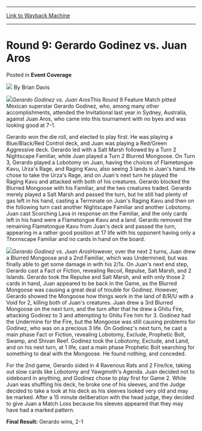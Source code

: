 
---
[Link to Wayback Machine](https://web.archive.org/web/20220121134135/https://magic.wizards.com/en/articles/archive/event-coverage/round-9-gerardo-godinez-vs-juan-aros-2000-01-01)

[_metadata_:author]:- "Brian Davis"
[_metadata_:description]:- "Gerardo Godinez vs. Juan ArosThis Round 9 Feature Match pitted Mexican superstar Gerardo Godinez, who, among many other accomplishments, attended the Invitational last year in Sydney, Australia, against Juan Aros, who came into this tournament with no byes and was looking good at 7-1. Gerardo won the die roll, and elected to play first. He was playing a Blue/Black/Red Control"
[_metadata_:generator]:- "Drupal 7 (http://drupal.org)"
[_metadata_:node]:- "751931"
[_metadata_:publish_date]:- "2000-01-01"
[_metadata_:source]:- "div-main-content"
[_metadata_:title]:- "Round 9: Gerardo Godinez vs. Juan Aros"
[_metadata_:wayback_capture_timestamp]:- "2022-01-21 13:41:35"
[_metadata_:wayback_raw_url]:- "https://web.archive.org/web/20220121134135id_/https://magic.wizards.com/en/articles/archive/event-coverage/round-9-gerardo-godinez-vs-juan-aros-2000-01-01"
[_metadata_:wayback_url]:- "https://magic.wizards.com/en/articles/archive/event-coverage/round-9-gerardo-godinez-vs-juan-aros-2000-01-01"
---


Round 9: Gerardo Godinez vs. Juan Aros
======================================



 Posted in **Event Coverage**







![](https://media.magic.wizards.com/styles/auth_small/public/generic-avatar-150_504.png)
By Brian Davis











![](https://media.magic.wizards.com/image_legacy_migration/sideboard/images/gpstg01/956a.jpg)*Gerardo Godinez vs. Juan Aros*This Round 9 Feature Match pitted Mexican superstar Gerardo Godinez, who, among many other accomplishments, attended the Invitational last year in Sydney, Australia, against Juan Aros, who came into this tournament with no byes and was looking good at 7-1.


Gerardo won the die roll, and elected to play first. He was playing a Blue/Black/Red Control deck, and Juan was playing a Red/Green Aggressive deck. Gerardo led with a Salt Marsh followed by a Turn 2 Nightscape Familiar, while Juan played a Turn 2 Blurred Mongoose. On Turn 3, Gerardo played a Lobotomy on Juan, having the choices of Flametongue Kavu, Urza's Rage, and Raging Kavu, also seeing 3 lands in Juan's hand. He chose to take the Urza's Rage, and on Juan's next turn he played the Raging Kavu and attacked with both of his creatures. Gerardo blocked the Blurred Mongoose with his Familiar, and the two creatures traded. Gerardo merely played a Salt Marsh and passed the turn, but he still had plenty of gas left in his hand, casting a Terminate on Juan's Raging Kavu and then on the following turn cast another Nightscape Familiar and another Lobotomy. Juan cast Scorching Lava in response on the Familiar, and the only cards left in his hand were a Flametongue Kavu and a land. Gerardo removed the remaining Flametongue Kavu from Juan's deck and passed the turn, appearing in a rather good position at 17 life with his opponent having only a Thornscape Familiar and no cards in hand on the board.


![](https://media.magic.wizards.com/image_legacy_migration/sideboard/images/gpstg01/955a.jpg)*Gerardo Godinez vs. Juan Aros*However, over the next 2 turns, Juan drew a Blurred Mongoose and a 2nd Familiar, which was Undermined, but was finally able to get some damage in with his 2/1s. On Juan's next end step, Gerardo cast a Fact or Fiction, revealing Recoil, Repulse, Salt Marsh, and 2 Islands. Gerardo took the Repulse and Salt Marsh, and with only those 2 cards in hand, Juan appeared to be back in the Game, as the Blurred Mongoose was causing a great deal of trouble for Godinez. However, Gerardo showed the Mongoose how things work in the land of B/R/U with a Void for 2, killing both of Juan's creatures. Juan drew a 3rd Blurred Mongoose on the next turn, and the turn after that he drew a Ghitu Fire, attacking Godinez to 3 and attempting to Ghitu Fire him for 3. Godinez had the Undermine for the Fire, but the Mongoose was still causing problems for Godinez, who was on a precious 3 life. On Godinez's next turn, he cast a main phase Fact or Fiction, revealing Lobotomy, Exclude, Prophetic Bolt, Swamp, and Shivan Reef. Godinez took the Lobotomy, Exclude, and Land, and on his next turn, at 1 life, cast a main phase Prophetic Bolt searching for something to deal with the Mongoose. He found nothing, and conceded.


For the 2nd game, Gerardo sided in 4 Ravenous Rats and 2 Fire/Ice, taking out slow cards like Lobotomy and Yawgmoth's Agenda. Juan decided not to sideboard in anything, and Godinez chose to play first for Game 2. While Juan was shuffling his deck, he broke one of his sleeves, and the Judge decided to take a look at his deck as his sleeves looked very old and may be marked. After a 15 minute deliberation with the head judge, they decided to give Juan a Match Loss because his sleeves appeared that they may have had a marked pattern.


**Final Result:** Gerardo wins, 2-1








